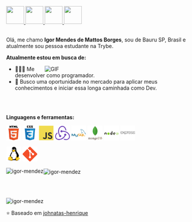 <a href="https://github.com/IgorMendez" target="_blank">
  <img src="https://cdn.iconscout.com/icon/free/png-256/github-108-438008.png" width="48px" height="48px">
</a> 
<a href="https://www.instagram.com/igor_m_m/" target="_blank">
  <img src="https://cdn.icon-icons.com/icons2/1211/PNG/512/1491579602-yumminkysocialmedia36_83067.png" width="48px" height="48px">
</a> 
<a href="https://www.facebook.com/igor.mendesdemattos/" target="_blank">
  <img src="https://i.ibb.co/zmYNW4p/facebook.png" width="48px" height="48px">
</a> 
<a href="https://www.linkedin.com/in/igormm/" target="_blank">
  <img src="https://i.ibb.co/Kx2GSrT/linkedin.png" width="48px" height="48px">
</a>

<br />
<br />

Olá, me chamo **Igor Mendes de Mattos Borges**, sou de Bauru SP, Brasil e atualmente sou pessoa estudante na Trybe.

**Atualmente estou em busca de:**

  <img align="right" alt="GIF" src="https://i.imgur.com/qpFBbmO.gif/100x50" width="400px" />

- 👨🏽‍💻 Me desenvolver como programador.
- 💼 Busco uma oportunidade no mercado para aplicar meus conhecimentos e iniciar essa longa caminhada como Dev.
<!-- - 📝  -->

<br />
<br />

**Linguagens e ferramentas:**  

<p align="left">
  <img src="https://raw.githubusercontent.com/devicons/devicon/master/icons/html5/html5-original-wordmark.svg" alt="html5" width="40" height="40"/> 
  <img src="https://raw.githubusercontent.com/devicons/devicon/master/icons/css3/css3-original-wordmark.svg" alt="css3" width="40" height="40"/> 
  <img src="https://raw.githubusercontent.com/devicons/devicon/master/icons/javascript/javascript-original.svg" alt="javascript" width="40" height="40"/> 
  <img src="https://raw.githubusercontent.com/devicons/devicon/master/icons/redux/redux-original.svg" alt="redux" width="40" height="40"/> 
  <img src="https://raw.githubusercontent.com/devicons/devicon/master/icons/mysql/mysql-original-wordmark.svg" alt="mysql" width="40" height="40"/> 
  <img src="https://raw.githubusercontent.com/devicons/devicon/master/icons/mongodb/mongodb-original-wordmark.svg" alt="mongodb" width="40" height="40"/> 
  <img src="https://raw.githubusercontent.com/devicons/devicon/master/icons/nodejs/nodejs-original-wordmark.svg" alt="nodejs" width="40" height="40"/> 
  <img src="https://raw.githubusercontent.com/devicons/devicon/master/icons/express/express-original-wordmark.svg" alt="express" width="40" height="40"/> 
</p>

<p>
  <img src="https://raw.githubusercontent.com/devicons/devicon/master/icons/linux/linux-original.svg" alt="linux" width="40" height="40" />
  <img src="https://raw.githubusercontent.com/devicons/devicon/master/icons/git/git-original.svg" alt="git" width="40" height="40"/> 
</p>


<p>
    <img align="left" src="https://github-readme-stats.vercel.app/api?username=IgorMendez&count_private=true&show_icons=true&theme=graywhite&icon_color=268bd2&title_color=268bd2" alt="igor-mendez" />
</p>
<p>
    <img align="center" src="https://github-readme-stats.vercel.app/api/top-langs/?username=IgorMendez&layout=compact&theme=graywhite&title_color=268bd2" alt="igor-mendez" />
</p>

<br />
<br />

<p align="left"> <img src="https://komarev.com/ghpvc/?username=IgorMendez" alt="igor-mendez" /> </p>

⭐️ Baseado em [johnatas-henrique](https://github.com/johnatas-henrique)
